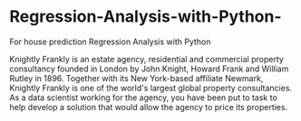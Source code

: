 # Regression-Analysis-with-Python-
For house prediction Regression Analysis with Python 

Knightly Frankly is an estate agency, residential and commercial property consultancy founded in London by John Knight, Howard Frank and William Rutley in 1896. Together with its New York-based affiliate Newmark, Knightly Frankly is one of the world's largest global property consultancies. As a data scientist working for the agency, you have been put to task to help develop a solution that would allow the agency to price its properties.
